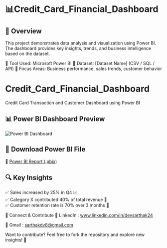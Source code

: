  # 📊Credit_Card_Financial_Dashboard

## 🚀 Overview
This project demonstrates data analysis and visualization using Power BI. The dashboard provides key insights, trends, and business intelligence based on the dataset.

🔹 Tool Used: Microsoft Power BI
🔹 Dataset: [Dataset Name] (CSV / SQL / API)
🔹 Focus Areas: Business performance, sales trends, customer behavior

# Credit_Card_Financial_Dashboard
Credit Card Transaction and Customer Dashboard using Power BI

## 📊 Power BI Dashboard Preview  
![Power BI Dashboard](images/powerbi_dashboard.png)  


## 📂 Download Power BI File  
📌 [Power BI Report (.pbix)](./PowerBI_Project.pbix)  

## 🔍 Key Insights  
✅ Sales increased by 25% in Q4 📈  
✅ Category X contributed 40% of total revenue 🛒  
✅ Customer retention rate is 70% over 3 months 🎯  

🔗 Connect & Contribute
📌 LinkedIn : www.linkedin.com/in/devsarthak24

📌 Gmail : sarthakdv8@gmail.com

Want to contribute? Feel free to fork the repository and explore new insights! 🚀
